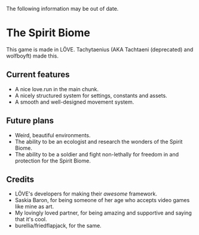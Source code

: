The following information may be out of date.

# The Spirit Biome
This game is made in LÖVE.
Tachytaenius (AKA Tachtaeni (deprecated) and wolfboyft) made this.

## Current features
* A nice love.run in the main chunk.
* A nicely structured system for settings, constants and assets.
* A smooth and well-designed movement system.

## Future plans
* Weird, beautiful environments.
* The ability to be an ecologist and research the wonders of the Spirit Biome.
* The ability to be a soldier and fight non-lethally for freedom in and protection for the Spirit Biome.

## Credits
* LÖVE's developers for making their *awesome* framework.
* Saskia Baron, for being someone of her age who accepts video games like mine as art.
* My lovingly loved partner, for being amazing and supportive and saying that it's cool.
* burellia/friedflapjack, for the same.
